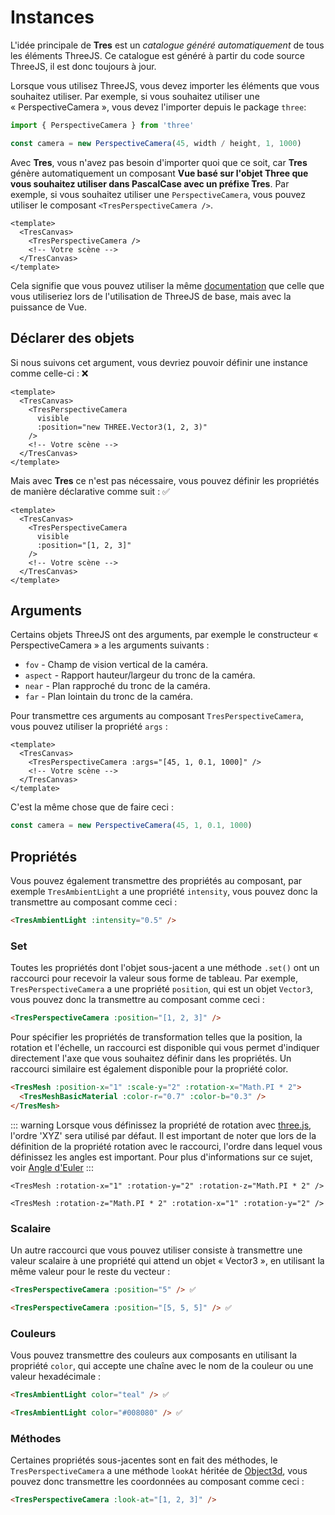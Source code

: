 # Instances

L'idée principale de **Tres** est un _catalogue généré automatiquement_ de tous les éléments ThreeJS. Ce catalogue est généré à partir du code source ThreeJS, il est donc toujours à jour.

Lorsque vous utilisez ThreeJS, vous devez importer les éléments que vous souhaitez utiliser. Par exemple, si vous souhaitez utiliser une « PerspectiveCamera », vous devez l'importer depuis le package `three`:

```js
import { PerspectiveCamera } from 'three'

const camera = new PerspectiveCamera(45, width / height, 1, 1000)
```

Avec **Tres**, vous n'avez pas besoin d'importer quoi que ce soit, car **Tres** génère automatiquement un composant **Vue basé sur l'objet Three que vous souhaitez utiliser dans PascalCase avec un préfixe Tres**. Par exemple, si vous souhaitez utiliser une `PerspectiveCamera`, vous pouvez utiliser le composant `<TresPerspectiveCamera />`.

```vue
<template>
  <TresCanvas>
    <TresPerspectiveCamera />
    <!-- Votre scène -->
  </TresCanvas>
</template>
```

Cela signifie que vous pouvez utiliser la même [documentation](https://threejs.org/docs/) que celle que vous utiliseriez lors de l'utilisation de ThreeJS de base, mais avec la puissance de Vue.

## Déclarer des objets

Si nous suivons cet argument, vous devriez pouvoir définir une instance comme celle-ci : ❌

```vue
<template>
  <TresCanvas>
    <TresPerspectiveCamera
      visible
      :position="new THREE.Vector3(1, 2, 3)"
    />
    <!-- Votre scène -->
  </TresCanvas>
</template>
```

Mais avec **Tres** ce n'est pas nécessaire, vous pouvez définir les propriétés de manière déclarative comme suit : ✅

```vue
<template>
  <TresCanvas>
    <TresPerspectiveCamera
      visible
      :position="[1, 2, 3]"
    />
    <!-- Votre scène -->
  </TresCanvas>
</template>
```

## Arguments

Certains objets ThreeJS ont des arguments, par exemple le constructeur « PerspectiveCamera » a les arguments suivants :

- `fov` - Champ de vision vertical de la caméra.
- `aspect` - Rapport hauteur/largeur du tronc de la caméra.
- `near` - Plan rapproché du tronc de la caméra.
- `far` - Plan lointain du tronc de la caméra.

Pour transmettre ces arguments au composant `TresPerspectiveCamera`, vous pouvez utiliser la propriété `args` :

```vue
<template>
  <TresCanvas>
    <TresPerspectiveCamera :args="[45, 1, 0.1, 1000]" />
    <!-- Votre scène -->
  </TresCanvas>
</template>
```

C'est la même chose que de faire ceci :

```ts
const camera = new PerspectiveCamera(45, 1, 0.1, 1000)
```

## Propriétés

Vous pouvez également transmettre des propriétés au composant, par exemple `TresAmbientLight` a une propriété `intensity`, vous pouvez donc la transmettre au composant comme ceci :

```html
<TresAmbientLight :intensity="0.5" />
```

### Set

Toutes les propriétés dont l'objet sous-jacent a une méthode `.set()` ont un raccourci pour recevoir la valeur sous forme de tableau. Par exemple, `TresPerspectiveCamera` a une propriété `position`, qui est un objet `Vector3`, vous pouvez donc la transmettre au composant comme ceci :

```html
<TresPerspectiveCamera :position="[1, 2, 3]" />
```

Pour spécifier les propriétés de transformation telles que la position, la rotation et l'échelle, un raccourci est disponible qui vous permet d'indiquer directement l'axe que vous souhaitez définir dans les propriétés. Un raccourci similaire est également disponible pour la propriété color.

<!-- J'ai changé la syntaxe des couleurs de Vue en HTML, car Vue semble être cassé et ne colore pas les composants imbriqués -->
```html
<TresMesh :position-x="1" :scale-y="2" :rotation-x="Math.PI * 2">
  <TresMeshBasicMaterial :color-r="0.7" :color-b="0.3" />
</TresMesh>
```

::: warning
Lorsque vous définissez la propriété de rotation avec [three.js](https://threejs.org/docs/index.html#api/en/math/Euler), l'ordre 'XYZ' sera utilisé par défaut.
Il est important de noter que lors de la définition de la propriété rotation avec le raccourci, l'ordre dans lequel vous définissez les angles est important. Pour plus d'informations sur ce sujet, voir [Angle d'Euler](https://fr.wikipedia.org/wiki/Angles_d%27Euler)
:::

<!-- Notez que l'ordre des propriétés de rotation est important et que la modification de cet ordre peut conduire à des résultats différents. -->
```vue
<TresMesh :rotation-x="1" :rotation-y="2" :rotation-z="Math.PI * 2" />

<TresMesh :rotation-z="Math.PI * 2" :rotation-x="1" :rotation-y="2" />

```

### Scalaire

Un autre raccourci que vous pouvez utiliser consiste à transmettre une valeur scalaire à une propriété qui attend un objet « Vector3 », en utilisant la même valeur pour le reste du vecteur :

```html
<TresPerspectiveCamera :position="5" /> ✅
```

```html
<TresPerspectiveCamera :position="[5, 5, 5]" /> ✅
```

### Couleurs

Vous pouvez transmettre des couleurs aux composants en utilisant la propriété `color`, qui accepte une chaîne avec le nom de la couleur ou une valeur hexadécimale :

```html
<TresAmbientLight color="teal" /> ✅
```

```html
<TresAmbientLight color="#008080" /> ✅
```

### Méthodes

Certaines propriétés sous-jacentes sont en fait des méthodes, le `TresPerspectiveCamera` a une méthode `lookAt` héritée de [Object3d](https://threejs.org/docs/#api/en/core/Object3D.lookAt), vous pouvez donc transmettre les coordonnées au composant comme ceci :

```html
<TresPerspectiveCamera :look-at="[1, 2, 3]" />
```
